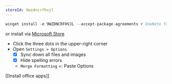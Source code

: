 ```yaml
---
storeId: 9wzdncrfhvjl
---
```



```powershell
winget install -e 9WZDNCRFHVJL --accept-package-agreements # OneNote for Windows 10
```

or install via [Microsoft Store](https://microsoft.com/store/apps/9wzdncrfhvjl)

- Click the three dots in the upper-right corner
- Open `Settings > Options`
  - [x] Sync down all files and images
  - [x] Hide spelling errors
  - `Merge Formatting` =: Paste Options  



[[Install office apps]]